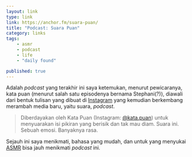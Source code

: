 ```yaml
---
layout: link
type: link
link: https://anchor.fm/suara-puan/
title: "Podcast: Suara Puan"
category: links
tags: 
    - asmr
    - podcast
    - life
    - "daily found"

published: true
---
```


Adalah _podcast_ yang terakhir ini saya ketemukan, menurut pewicaranya, kata puan (menurut salah satu episodenya bernama Stephani(?)), diawali dari bentuk tulisan yang dibuat di [Instagram](https://instagram.com/kata.puan) yang kemudian berkembang merambah media baru, yaitu suara, _podcast_.

> Diberdayakan oleh Kata Puan (Instagram: [@kata.puan](https://instagram.com/kata.puan)) untuk menyuarakan isi pikiran yang berisik dan tak mau diam. Suara ini. Sebuah emosi. Banyaknya rasa.

Sejauh ini saya menikmati, bahasa yang mudah, dan untuk yang menyukai [ASMR](https://en.wikipedia.org/wiki/Autonomous_sensory_meridian_response) bisa jauh menikmati _podcast_ ini.